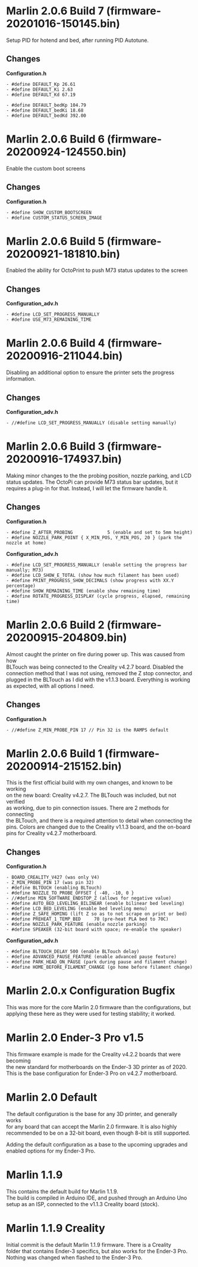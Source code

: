 # Marlin 2.0.6 Build 7 (firmware-20201016-150145.bin)
Setup PID for hotend and bed, after running PID Autotune.  

## Changes
**Configuration.h**

    - #define DEFAULT_Kp 26.61
    - #define DEFAULT_Ki 2.63
    - #define DEFAULT_Kd 67.19

    - #define DEFAULT_bedKp 104.79
    - #define DEFAULT_bedKi 18.68
    - #define DEFAULT_bedKd 392.00

# Marlin 2.0.6 Build 6 (firmware-20200924-124550.bin)
Enable the custom boot screens  

## Changes
**Configuration.h**

    - #define SHOW_CUSTOM_BOOTSCREEN
    - #define CUSTOM_STATUS_SCREEN_IMAGE

# Marlin 2.0.6 Build 5 (firmware-20200921-181810.bin)
Enabled the ability for OctoPrint to push M73 status updates to the screen  

## Changes
**Configuration_adv.h**

    - #define LCD_SET_PROGRESS_MANUALLY
    - #define USE_M73_REMAINING_TIME

# Marlin 2.0.6 Build 4 (firmware-20200916-211044.bin)
Disabling an additional option to ensure the printer sets the progress information.  

## Changes
**Configuration_adv.h**

    - //#define LCD_SET_PROGRESS_MANUALLY (disable setting manually)

# Marlin 2.0.6 Build 3 (firmware-20200916-174937.bin)
Making minor changes to the the probing position, nozzle parking, and LCD  
status updates. The OctoPi can provide M73 status bar updates, but it  
requires a plug-in for that. Instead, I will let the firmware handle it.  

## Changes
**Configuration.h**

    - #define Z_AFTER_PROBING             5 (enable and set to 5mm height)
    - #define NOZZLE_PARK_POINT { X_MIN_POS, Y_MIN_POS, 20 } (park the nozzle at home)

**Configuration_adv.h**

    - #define LCD_SET_PROGRESS_MANUALLY (enable setting the progress bar manually; M73)
    - #define LCD_SHOW_E_TOTAL (show how much filament has been used)
    - #define PRINT_PROGRESS_SHOW_DECIMALS (show progress with XX.Y percentage)
    - #define SHOW_REMAINING_TIME (enable show remaining time)
    - #define ROTATE_PROGRESS_DISPLAY (cycle progress, elapsed, remaining time)

# Marlin 2.0.6 Build 2 (firmware-20200915-204809.bin)
Almost caught the printer on fire during power up. This was caused from how  
BLTouch was being connected to the Creality v4.2.7 board. Disabled the  
connection method that I was not using, removed the Z stop connector, and  
plugged in the BLTouch as I did with the v1.1.3 board. Everything is working  
as expected, with all options I need.

## Changes
**Configuration.h**

    - //#define Z_MIN_PROBE_PIN 17 // Pin 32 is the RAMPS default

# Marlin 2.0.6 Build 1 (firmware-20200914-215152.bin)
This is the first official build with my own changes, and known to be working  
on the new board: Creality v4.2.7. The BLTouch was included, but not verified  
as working, due to pin connection issues. There are 2 methods for connecting  
the BLTouch, and there is a required attention to detail when connecting the  
pins. Colors are changed due to the Creality v1.1.3 board, and the on-board  
pins for Creality v4.2.7 motherboard.  

## Changes
**Configuration.h**

    - BOARD_CREALITY_V427 (was only V4)  
    - Z_MIN_PROBE_PIN 17 (was pin 32)  
    - #define BLTOUCH (enabling BLTouch)  
    - #define NOZZLE_TO_PROBE_OFFSET { -40, -10, 0 }  
    - //#define MIN_SOFTWARE_ENDSTOP_Z (allows for negative value)  
    - #define AUTO_BED_LEVELING_BILINEAR (enable bilinear bed leveling)  
    - #define LCD_BED_LEVELING (enable bed leveling menu)  
    - #define Z_SAFE_HOMING (lift Z so as to not scrape on print or bed)  
    - #define PREHEAT_1_TEMP_BED     70 (pre-heat PLA bed to 70C)  
    - #define NOZZLE_PARK_FEATURE (enable nozzle parking)  
    - #define SPEAKER (32-bit board with space; re-enable the speaker)  

**Configuration_adv.h**

    - #define BLTOUCH_DELAY 500 (enable BLTouch delay)  
    - #define ADVANCED_PAUSE_FEATURE (enable advanced pause feature)  
    - #define PARK_HEAD_ON_PAUSE (park during pause and filament change)  
    - #define HOME_BEFORE_FILAMENT_CHANGE (go home before filament change)  

# Marlin 2.0.x Configuration Bugfix
This was more for the core Marlin 2.0 firmware than the configurations, but  
applying these here as they were used for testing stability; it worked.  

# Marlin 2.0 Ender-3 Pro v1.5
This firmware example is made for the Creality v4.2.2 boards that were becoming  
the new standard for motherboards on the Ender-3 3D printer as of 2020.  
This is the base configuration for Ender-3 Pro on v4.2.7 motherboard.  

# Marlin 2.0 Default
The default configuration is the base for any 3D printer, and generally works  
for any board that can accept the Marlin 2.0 firmware. It is also highly  
recommended to be on a 32-bit board, even though 8-bit is still supported.  

Adding the default configuration as a base to the upcoming upgrades and  
enabled options for my Ender-3 Pro.  

# Marlin 1.1.9
This contains the default build for Marlin 1.1.9.  
The build is compiled in Arduino IDE, and pushed through an Arduino Uno  
setup as an ISP, connected to the v1.1.3 Creality board (stock).  

# Marlin 1.1.9 Creality
Initial commit is the default Marlin 1.1.9 firmware. There is a Creality  
folder that contains Ender-3 specifics, but also works for the Ender-3 Pro.  
Nothing was changed when flashed to the Ender-3 Pro.

